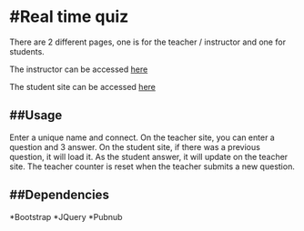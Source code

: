 #Real time quiz
===============

There are 2 different pages, one is for the teacher / instructor and one for students.

The instructor can be accessed [here](http://hc000.github.io/realtime-quiz)

The student site can be accessed [here](http://hc000.github.io/realtime-quiz/student.html)

##Usage
-------
Enter a unique name and connect.
On the teacher site, you can enter a question and 3 answer.
On the student site, if there was a previous question, it will load it.
As the student answer, it will update on the teacher site.
The teacher counter is reset when the teacher submits a new question.


##Dependencies
--------------
*Bootstrap
*JQuery
*Pubnub
